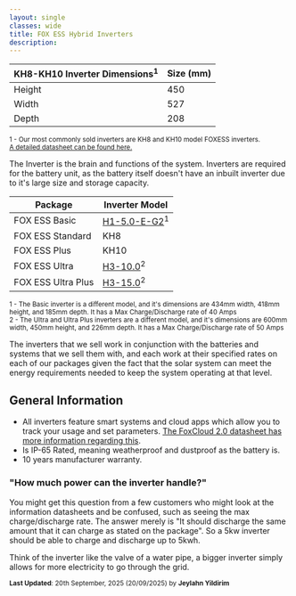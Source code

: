 ```yaml
---
layout: single
classes: wide
title: FOX ESS Hybrid Inverters
description: 
---
```


| KH8-KH10 Inverter Dimensions<sup>1</sup> | Size (mm) |
| ---------------------------------------- | --------- |
| Height                                   | 450       |
| Width                                    | 527       |
| Depth                                    | 208       |

<sup>1 - Our most commonly sold inverters are KH8 and KH10 model FOXESS inverters. </sup>  
<sup> [A detailed datasheet can be found here.](https://www.fox-ess.com/wp-content/uploads/2024/12/EN-KH-KA-Datasheet-V2.0-20241127.pdf)</sup>

The Inverter is the brain and functions of the system. Inverters are required for the battery unit, as the battery itself doesn't have an inbuilt inverter due to it's large size and storage capacity.

| Package            | Inverter Model                                               |
| ------------------ | ------------------------------------------------------------ |
| FOX ESS Basic      | [H1-5.0-E-G2](https://www.fox-ess.com/download/upfiles/EN-H1-G2-Datasheet-V1.5-3.28.pdf)<sup>1</sup> |
| FOX ESS Standard   | KH8                                                          |
| FOX ESS Plus       | KH10                                                         |
| FOX ESS Ultra      | [H3-10.0](https://www.fox-ess.com/wp-content/uploads/2024/08/EN-H3-Smart-Datasheet-V1.7-8.1.pdf)<sup>2</sup> |
| FOX ESS Ultra Plus | [H3-15.0](https://www.fox-ess.com/wp-content/uploads/2024/08/EN-H3-Smart-Datasheet-V1.7-8.1.pdf)<sup>2</sup> |

<sup>1 - The Basic inverter is a different model, and it's dimensions are 434mm width, 418mm height, and 185mm depth. It has a Max Charge/Discharge rate of 40 Amps  
2 - The Ultra and Ultra Plus inverters are a different model, and it's dimensions are 600mm width, 450mm height, and 226mm depth. It has a Max Charge/Discharge rate of 50 Amps</sup>  

The inverters that we sell work in conjunction with the batteries and systems that we sell them with, and each work at their specified rates on each of our packages given the fact that the solar system can meet the energy requirements needed to keep the system operating at that level.

## General Information

- All inverters feature smart systems and cloud apps which allow you to track your usage and set parameters. [The FoxCloud 2.0 datasheet has more information regarding this](https://ecopartnersuk.com/wp-content/uploads/2024/07/Fox-Cloud-V2.0-Quick-Guide-1.pdf).
- Is IP-65 Rated, meaning weatherproof and dustproof as the battery is.
- 10 years manufacturer warranty.

### "How much power can the inverter handle?"

You might get this question from a few customers who might look at the information datasheets and be confused, such as seeing the max charge/discharge rate. The answer merely is "It should discharge the same amount that it can charge as stated on the package". So a 5kw inverter should be able to charge and discharge up to 5kwh.

Think of the inverter like the valve of a water pipe, a bigger inverter simply allows for more electricity to go through the grid.

<sup>**Last Updated**: 20th September, 2025 (20/09/2025) by **Jeylahn Yildirim**</sup>
